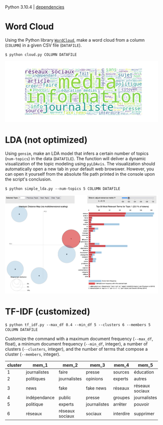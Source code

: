 Python 3.10.4 | [dependencies](requirements.txt)
# Word Cloud
Using the Python library [`WordCloud`](https://pypi.org/project/wordcloud/), make a word cloud from a column (`COLUMN`) in a given CSV file (`DATAFILE`).

```shell
$ python cloud.py COLUMN DATAFILE
```
![word cloud](wordcloud.png)

# LDA (not optimized)
Using `gensim`, make an LDA model that infers a certain number of topics (`num-topics`) in the data (`DATAFILE`). The function will deliver a dynamic visualization of the topic modeling using `pyLDAvis`. The visualization should automatically open a new tab in your default web browswer. However, you can open it yourself from the absolute file path printed in the console upon the script's conclusion.
```shell
$ python simple_lda.py --num-topics 5 COLUMN DATAFILE
```
![dynamic LDA visualization in a web browswer](LDAvis_example.png)

# TF-IDF (customized)

```shell
$ python tf_idf.py --max_df 0.4 --min_df 5 --clusters 6 --members 5 COLUMN DATAFILE
```

Customize the command with a maximum document frequency (`--max_df`, float), a minimum document frequency (`--min_df`, integer), a number of clusters (`--clusters`, integer), and the number of terms that compose a cluster (`--members`, integer).

|cluster|mem_1|mem_2|mem_3|mem_4|mem_5|
|-|-|-|-|-|-|
1|journalistes|faire|presse|sources|éducation
2|politiques|journalistes|opinions|experts|autres
3|news|fake|fake news|réseaux|réseaux sociaux
4|indépendance|public|presse|groupes|journalistes
5|politique|experts|journalistes|arrêter|pouvoir
6|réseaux|réseaux sociaux|sociaux|interdire|supprimer
